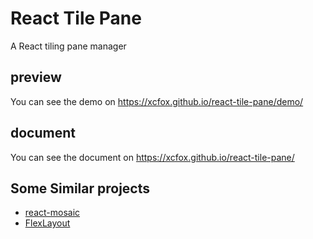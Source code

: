 # React Tile Pane

A React tiling pane manager

## preview

You can see the demo on https://xcfox.github.io/react-tile-pane/demo/

## document

You can see the document on https://xcfox.github.io/react-tile-pane/

## Some Similar projects

- [react-mosaic](https://github.com/nomcopter/react-mosaic)
- [FlexLayout](https://github.com/caplin/FlexLayout)
